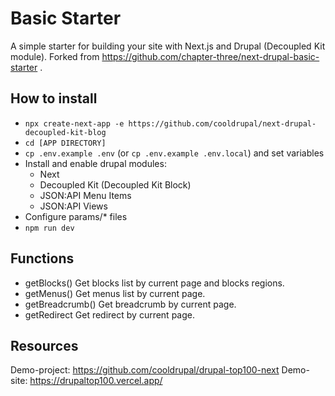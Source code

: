 # Basic Starter

A simple starter for building your site with Next.js and Drupal (Decoupled Kit module).
Forked from https://github.com/chapter-three/next-drupal-basic-starter .

## How to install

  - `npx create-next-app -e https://github.com/cooldrupal/next-drupal-decoupled-kit-blog`
  - `cd [APP DIRECTORY]`
  - `cp .env.example .env` (or `cp .env.example .env.local`) and set variables
  - Install and enable drupal modules:
    - Next
    - Decoupled Kit (Decoupled Kit Block)
    - JSON:API Menu Items
    - JSON:API Views
  - Configure params/* files
  - `npm run dev`

## Functions

  - getBlocks()
    Get blocks list by current page and blocks regions.
  - getMenus()
    Get menus list by current page.
  - getBreadcrumb()
    Get breadcrumb by current page.
  - getRedirect
    Get redirect by current page.

## Resources

Demo-project: https://github.com/cooldrupal/drupal-top100-next
Demo-site: https://drupaltop100.vercel.app/
